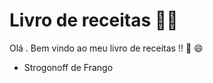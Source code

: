 # Livro de receitas :man_cook:

Olá . Bem vindo ao meu livro de receitas !! :wave: :smile:

* Strogonoff de Frango  

